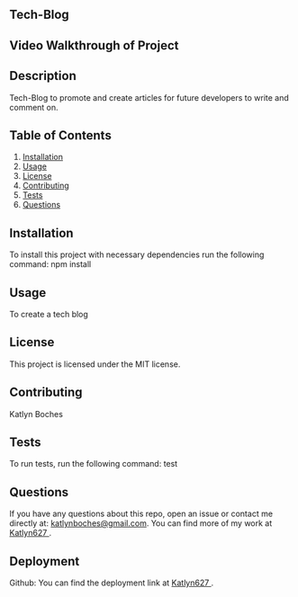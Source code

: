     
## **Tech-Blog**

## **Video Walkthrough of Project**



## **Description**
Tech-Blog to promote and create articles for future developers to write and comment on.

## **Table of Contents**
1. [Installation](#installation)
2. [Usage](#usage)
3. [License](#license)
4. [Contributing](#contributing)
5. [Tests](#tests)
6. [Questions](#questions)

## **Installation**
To install this project with necessary dependencies run the following command:
npm install

## **Usage**
 To create a tech blog

## **License** 
This project is licensed under the MIT license.

## **Contributing**
 Katlyn Boches

## **Tests**
To run tests, run the following command:
test

## **Questions**
If you have any questions about this repo, open an issue or contact me directly at: [katlynboches@gmail.com](mailto:katlynboches@gmail.com). You can find more of my work at [Katlyn627	](https://www.github.com/Katlyn627	).

## **Deployment** 

Github: You can find the deployment link at [Katlyn627	](https://www.github.com/Katlyn627	).

